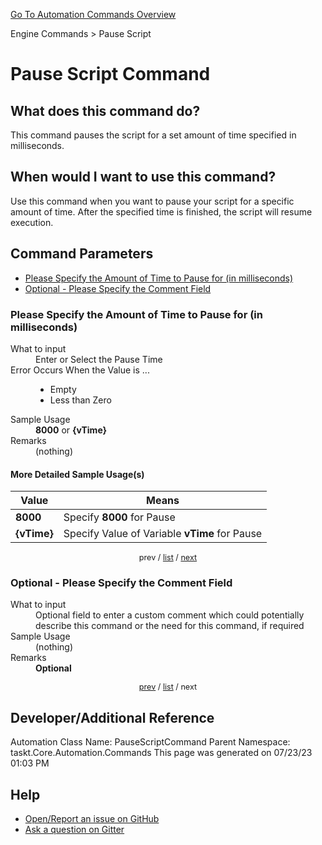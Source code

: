 <!--TITLE: Pause Script Command -->
<!-- SUBTITLE: a command in the Engine Commands group. -->
[Go To Automation Commands Overview](/automation-commands.md)


Engine Commands &gt; Pause Script


# Pause Script Command


## What does this command do?
This command pauses the script for a set amount of time specified in milliseconds.


## When would I want to use this command?
Use this command when you want to pause your script for a specific amount of time.  After the specified time is finished, the script will resume execution.


<a id="param_list"></a>
## Command Parameters
- [Please Specify the Amount of Time to Pause for (in milliseconds)](#param_0)
- [Optional - Please Specify the Comment Field](#param_1)


<a id="param_0"></a>
### Please Specify the Amount of Time to Pause for (in milliseconds)


<dl>
<dt>What to input</dt><dd>Enter or Select the Pause Time</dd>
<dt>Error Occurs When the Value is ...</dt><dd><ul>
<li>Empty</li>
<li>Less than Zero</li>
</ul></dd>
<dt>Sample Usage</dt><dd><strong>8000</strong> or <strong>{vTime}</strong></dd>
<dt>Remarks</dt><dd>(nothing)</dd>
</dl>




#### More Detailed Sample Usage(s)
| Value | Means |
|---|---|
| <strong>8000</strong> | Specify **8000** for Pause |
| <strong>{vTime}</strong> | Specify Value of Variable **vTime** for Pause |


<div style="font-size: 90%; text-align: center">


prev / [list](#param_list) / [next](#param_1)


</div>


<a id="param_1"></a>
### Optional - Please Specify the Comment Field


<dl>
<dt>What to input</dt><dd>Optional field to enter a custom comment which could potentially describe this command or the need for this command, if required</dd>
<dt>Sample Usage</dt><dd>(nothing)</dd>
<dt>Remarks</dt><dd><strong>Optional</strong><br></dd>
</dl>




<div style="font-size: 90%; text-align: center">


[prev](#param_1) / [list](#param_list) / next


</div>


## Developer/Additional Reference
Automation Class Name: PauseScriptCommand
Parent Namespace: taskt.Core.Automation.Commands
This page was generated on 07/23/23 01:03 PM


## Help
- [Open/Report an issue on GitHub](https://github.com/rcktrncn/taskt/issues/new)
- [Ask a question on Gitter](https://gitter.im/taskt-rpa/Lobby)
